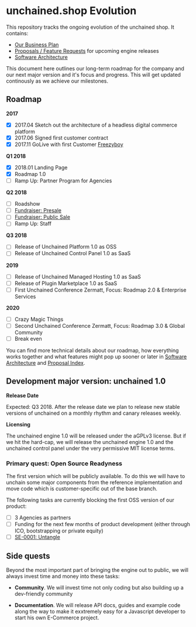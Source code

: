# unchained.shop Evolution

This repository tracks the ongoing evolution of the unchained shop. It contains:

* [Our Business Plan](business-plan.md)
* [Proposals / Feature Requests](proposals/proposals.md) for upcoming engine releases
* [Software Architecture](architecture.md)

This document here outlines our long-term roadmap for the company and our next major version and it's focus and progress. This will get updated continously as we achieve our milestones.

## Roadmap

**2017**
- [x] 2017.04 Sketch out the architecture of a headless digital commerce platform
- [x] 2017.06 Signed first customer contract
- [x] 2017.11 GoLive with first Customer [Freezyboy](https://www.freezyboy.com)

**Q1 2018**
- [x] 2018.01 Landing Page
- [x] Roadmap 1.0
- [ ] Ramp Up: Partner Program for Agencies

**Q2 2018**
- [ ] Roadshow
- [ ] [Fundraiser: Presale](fundraiser.md)
- [ ] [Fundraiser: Public Sale](fundraiser.md)
- [ ] Ramp Up: Staff

**Q3 2018**
- [ ] Release of Unchained Platform 1.0 as OSS
- [ ] Release of Unchained Control Panel 1.0 as SaaS

**2019**
- [ ] Release of Unchained Managed Hosting 1.0 as SaaS
- [ ] Release of Plugin Marketplace 1.0 as SaaS
- [ ] First Unchained Conference Zermatt, Focus: Roadmap 2.0 & Enterprise Services

**2020**
- [ ] Crazy Magic Things
- [ ] Second Unchained Conference Zermatt, Focus: Roadmap 3.0 & Global Community
- [ ] Break even

You can find more technical details about our roadmap, how everything works together and what features might pop up sooner or later in [Software Architecture](architecture.md) and [Proposal Index](proposals/proposals.md).

## Development major version: unchained 1.0

**Release Date**

Expected: Q3 2018. After the release date we plan to release new stable versions of unchained on a monthly rhythm and canary releases weekly.

**Licensing**

The unchained engine 1.0 will be released under the aGPLv3 license. But if we hit the hard-cap, we will release the unchained engine 1.0 and the unchained control panel under the very permissive MIT license terms.

### Primary quest: Open Source Readyness

The first version which will be publicly available. To do this we will have to unchain some major components from the reference implementation and move code which is customer-specific out of the base branch.

The following tasks are currently blocking the first OSS version of our product:

- [ ] 3 Agencies as partners
- [ ] Funding for the next few months of product development (either through ICO, bootstrapping or private equity)
- [ ] [SE-0001: Untangle](proposals/0001-open-source.md)

## Side quests

Beyond the most important part of bringing the engine out to public, we will always invest time and money into these tasks:

- **Community**. We will invest time not only coding but also building up a dev-friendly community

- **Documentation**. We will release API docs, guides and example code along the way to make it exxtremely easy for a Javascript developer to start his own E-Commerce project.
